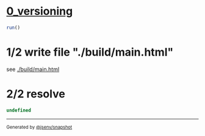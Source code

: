 # [0_versioning](../../importmap_src.test.mjs#L25)

```js
run()
```

# 1/2 write file "./build/main.html"

see [./build/main.html](./build/main.html)

# 2/2 resolve

```js
undefined
```

---

<sub>
  Generated by <a href="https://github.com/jsenv/core/tree/main/packages/tooling/snapshot">@jsenv/snapshot</a>
</sub>
